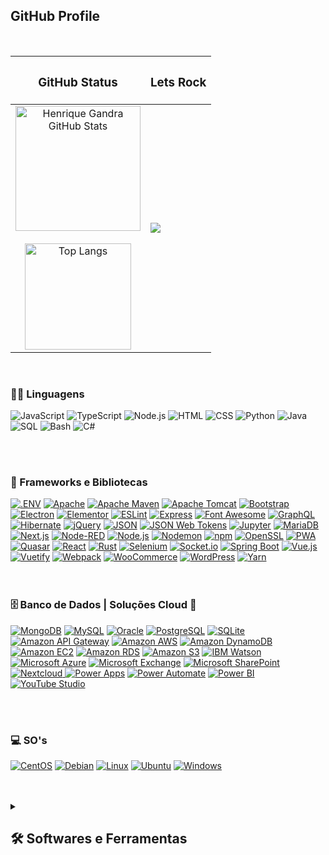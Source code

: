 <!--
**henriquegandra/henriquegandra** is a ✨ _special_ ✨ repository because its `README.md` (this file) appears on your GitHub profile.

Here are some ideas to get you started:

- 🔭 I’m currently working on ...
- 🌱 I’m currently learning ...
- 👯 I’m looking to collaborate on ...
- 🤔 I’m looking for help with ...
- 💬 Ask me about ...
- 📫 How to reach me: ...
- 😄 Pronouns: ...
- ⚡ Fun fact: ...
-->

<section>
  <h2>GitHub Profile</h2><br>
  <div align="center">
    <table border="0">
      <thead>
        <tr>
          <th>
            <h3>GitHub Status</h3>
          </th>
          <th>
            <h3>Lets Rock</h3>
          </th>
        </tr>
      </thead>
      <tbody>
        <tr>
          <td align="center">
            <a href="https://github-readme-stats.vercel.app/api?username=henriquegandra&hide_border=true&show_icons=true&include_all_commits=true&count_private=true&theme=radical">
            <img alt="Henrique Gandra GitHub Stats" src="https://github-readme-stats.vercel.app/api?username=henriquegandra&hide_border=true&show_icons=true&include_all_commits=true&count_private=true&theme=radical" height="200" style="max-width: 100%;">
            </a>
            <br>
            <br>
            <a href="https://github.com/henriquegandra/github-readme-stats"><img src="https://camo.githubusercontent.com/d7490794a2d042e6eb6a434616022fe17f075368c31740e69bf1b3cb0acb273f/68747470733a2f2f6769746875622d726561646d652d73746174732e76657263656c2e6170702f6170692f746f702d6c616e67732f3f757365726e616d653d616e7572616768617a7261266c61796f75743d636f6d70616374" alt="Top Langs" data-canonical-src="https://github-readme-stats.vercel.app/api/top-langs/?username=anuraghazra&amp;layout=compact" height="170" style="max-width: 100%;"></a>
          </td>
          <td>
            <p data-sourcepos="25:1-25:337" dir="auto">
              <!--<a href="https://spotify-github-profile.vercel.app/api/view?uid=22u22uqaxx4qczk2jq56m4vcq&amp;redirect=true" rel="nofollow">
                    <img id="example-view" src="https://spotify-github-profile.vercel.app/api/view?uid=22u22uqaxx4qczk2jq56m4vcq&amp;cover_image=true&amp;theme=natemoo-re&amp;show_offline=false&amp;background_color=121212&amp;interchange=true&amp;bar_color=36b4c4&amp;bar_color_cover=false">
                  </a>
                  <p data-sourcepos="25:1-25:337" dir="auto">
                    <a href="https://spotify-github-profile.vercel.app/api/view?uid=22u22uqaxx4qczk2jq56m4vcq&amp;redirect=true" rel="nofollow">
                        <img id="example-view" src="https://spotify-github-profile.vercel.app/api/view?uid=22u22uqaxx4qczk2jq56m4vcq&amp;cover_image=true&amp;theme=natemoo-re&amp;show_offline=false&amp;background_color=121212&amp;interchange=true&amp;bar_color=36b4c4&amp;bar_color_cover=false">
                    </a>
                  </p>-->
              <a href="https://spotify-github-profile.vercel.app/api/view?uid=22u22uqaxx4qczk2jq56m4vcq&amp;redirect=true" rel="nofollow">
                <img id="example-view" src="https://spotify-github-profile.vercel.app/api/view?uid=22u22uqaxx4qczk2jq56m4vcq&amp;cover_image=true&amp;theme=default&amp;show_offline=false&amp;background_color=121212&amp;interchange=false&amp;bar_color=28c3d7">
              </a>
            </p>
          </td>
        </tr>
    </table>
  </div>
</section>

  <br>

  <h3>👨‍💻 Linguagens</h3>

  <p>
      <img alt="JavaScript" src="https://img.shields.io/badge/JavaScript-F7DF1E.svg?logo=javascript&logoColor=black">
      <img alt="TypeScript" src="https://img.shields.io/badge/TypeScript-007ACC.svg?logo=typescript&logoColor=white">
      <img alt="Node.js" src="https://img.shields.io/badge/Node.js-43853D.svg?logo=node.js&logoColor=white">
      <img alt="HTML" src="https://img.shields.io/badge/HTML-E34F26.svg?logo=html5&logoColor=white">
      <img alt="CSS" src="https://img.shields.io/badge/CSS-1572B6.svg?logo=css3&logoColor=white">
      <img alt="Python" src="https://img.shields.io/badge/Python-14354C.svg?logo=python&logoColor=white">
      <img alt="Java" src="https://custom-icon-badges.demolab.com/badge/Java-007396.svg?logo=java&logoColor=white">
      <img alt="SQL" src="https://custom-icon-badges.demolab.com/badge/SQL-025E8C.svg?logo=database&logoColor=white">
      <img alt="Bash" src="https://img.shields.io/badge/Bash-121011.svg?logo=gnu-bash&logoColor=white">
      <img alt="C#" src="https://custom-icon-badges.demolab.com/badge/C%23-68217A.svg?logo=cs2&logoColor=white">
  </p>

  <br>
  <br>

   <h3>🧰 Frameworks e Bibliotecas</h3>
       <a href="#"><img alt=".ENV" src="https://img.shields.io/static/v1?style=for-the-badge&message=.ENV&color=222222&logo=.ENV&logoColor=ECD53F&label="></a>
       <a href="#"><img alt="Apache" src="https://img.shields.io/static/v1?style=for-the-badge&message=Apache&color=D22128&logo=Apache&logoColor=FFFFFF&label="></a>
       <a href="#"><img alt="Apache Maven" src="https://img.shields.io/static/v1?style=for-the-badge&message=Apache+Maven&color=C71A36&logo=Apache+Maven&logoColor=FFFFFF&label="></a>
       <a href="#"><img alt="Apache Tomcat" src="https://img.shields.io/static/v1?style=for-the-badge&message=Apache+Tomcat&color=222222&logo=Apache+Tomcat&logoColor=F8DC75&label="></a>
       <a href="#"><img alt="Bootstrap" src="https://img.shields.io/static/v1?style=for-the-badge&message=Bootstrap&color=7952B3&logo=Bootstrap&logoColor=FFFFFF&label="></a>
       <a href="#"><img alt="Electron" src="https://img.shields.io/static/v1?style=for-the-badge&message=Electron&color=47848F&logo=Electron&logoColor=FFFFFF&label="></a>
       <a href="#"><img alt="Elementor" src="https://img.shields.io/static/v1?style=for-the-badge&message=Elementor&color=92003B&logo=Elementor&logoColor=FFFFFF&label="></a>
       <a href="#"><img alt="ESLint" src="https://img.shields.io/static/v1?style=for-the-badge&message=ESLint&color=4B32C3&logo=ESLint&logoColor=FFFFFF&label="></a>
       <a href="#"><img alt="Express" src="https://img.shields.io/static/v1?style=for-the-badge&message=Express&color=000000&logo=Express&logoColor=FFFFFF&label="></a>
       <a href="#"><img alt="Font Awesome" src="https://img.shields.io/static/v1?style=for-the-badge&message=Font+Awesome&color=528DD7&logo=Font+Awesome&logoColor=FFFFFF&label="></a>
       <a href="#"><img alt="GraphQL" src="https://img.shields.io/static/v1?style=for-the-badge&message=GraphQL&color=E10098&logo=GraphQL&logoColor=FFFFFF&label="></a>
       <a href="#"><img alt="Hibernate" src="https://img.shields.io/static/v1?style=for-the-badge&message=Hibernate&color=59666C&logo=Hibernate&logoColor=FFFFFF&label="></a>
       <a href="#"><img alt="jQuery" src="https://img.shields.io/static/v1?style=for-the-badge&message=jQuery&color=0769AD&logo=jQuery&logoColor=FFFFFF&label="></a>
       <a href="#"><img alt="JSON" src="https://img.shields.io/static/v1?style=for-the-badge&message=JSON&color=000000&logo=JSON&logoColor=FFFFFF&label="></a>
       <a href="#"><img alt="JSON Web Tokens" src="https://img.shields.io/static/v1?style=for-the-badge&message=JSON+Web+Tokens&color=000000&logo=JSON+Web+Tokens&logoColor=FFFFFF&label="></a>
       <a href="#"><img alt="Jupyter" src="https://img.shields.io/static/v1?style=for-the-badge&message=Jupyter&color=F37626&logo=Jupyter&logoColor=FFFFFF&label="></a>
       <a href="#"><img alt="MariaDB" src="https://img.shields.io/static/v1?style=for-the-badge&message=MariaDB&color=003545&logo=MariaDB&logoColor=FFFFFF&label="></a>
       <a href="#"><img alt="Next.js" src="https://img.shields.io/static/v1?style=for-the-badge&message=Next.js&color=000000&logo=Next.js&logoColor=FFFFFF&label="></a>
       <a href="#"><img alt="Node-RED" src="https://img.shields.io/static/v1?style=for-the-badge&message=Node-RED&color=8F0000&logo=Node-RED&logoColor=FFFFFF&label="></a>
       <a href="#"><img alt="Node.js" src="https://img.shields.io/static/v1?style=for-the-badge&message=Node.js&color=339933&logo=Node.js&logoColor=FFFFFF&label="></a>
       <a href="#"><img alt="Nodemon" src="https://img.shields.io/static/v1?style=for-the-badge&message=Nodemon&color=222222&logo=Nodemon&logoColor=76D04B&label="></a>
       <a href="#"><img alt="npm" src="https://img.shields.io/static/v1?style=for-the-badge&message=npm&color=CB3837&logo=npm&logoColor=FFFFFF&label="></a>
       <a href="#"><img alt="OpenSSL" src="https://img.shields.io/static/v1?style=for-the-badge&message=OpenSSL&color=721412&logo=OpenSSL&logoColor=FFFFFF&label="></a>
       <a href="#"><img alt="PWA" src="https://img.shields.io/static/v1?style=for-the-badge&message=PWA&color=5A0FC8&logo=PWA&logoColor=FFFFFF&label="></a>
       <a href="#"><img alt="Quasar" src="https://img.shields.io/static/v1?style=for-the-badge&message=Quasar&color=1976D2&logo=Quasar&logoColor=FFFFFF&label="></a>
       <a href="#"><img alt="React" src="https://img.shields.io/static/v1?style=for-the-badge&message=React&color=222222&logo=React&logoColor=61DAFB&label="></a>
       <a href="#"><img alt="Rust" src="https://img.shields.io/static/v1?style=for-the-badge&message=Rust&color=000000&logo=Rust&logoColor=FFFFFF&label="></a>
       <a href="#"><img alt="Selenium" src="https://img.shields.io/static/v1?style=for-the-badge&message=Selenium&color=43B02A&logo=Selenium&logoColor=FFFFFF&label="></a>
       <a href="#"><img alt="Socket.io" src="https://img.shields.io/static/v1?style=for-the-badge&message=Socket.io&color=010101&logo=Socket.io&logoColor=FFFFFF&label="></a>
       <a href="#"><img alt="Spring Boot" src="https://img.shields.io/static/v1?style=for-the-badge&message=Spring+Boot&color=6DB33F&logo=Spring+Boot&logoColor=FFFFFF&label="></a>
       <a href="#"><img alt="Vue.js" src="https://img.shields.io/static/v1?style=for-the-badge&message=Vue.js&color=222222&logo=Vue.js&logoColor=4FC08D&label="></a>
       <a href="#"><img alt="Vuetify" src="https://img.shields.io/static/v1?style=for-the-badge&message=Vuetify&color=1867C0&logo=Vuetify&logoColor=FFFFFF&label="></a>
       <a href="#"><img alt="Webpack" src="https://img.shields.io/static/v1?style=for-the-badge&message=Webpack&color=222222&logo=Webpack&logoColor=8DD6F9&label="></a>
       <a href="#"><img alt="WooCommerce" src="https://img.shields.io/static/v1?style=for-the-badge&message=WooCommerce&color=96588A&logo=WooCommerce&logoColor=FFFFFF&label="></a>
       <a href="#"><img alt="WordPress" src="https://img.shields.io/static/v1?style=for-the-badge&message=WordPress&color=21759B&logo=WordPress&logoColor=FFFFFF&label="></a>
       <a href="#"><img alt="Yarn" src="https://img.shields.io/static/v1?style=for-the-badge&message=Yarn&color=2C8EBB&logo=Yarn&logoColor=FFFFFF&label="></a>

  <br>
  <br>
  <br>

  <h3>🗄️ Banco de Dados | Soluções Cloud 🚀</h3>

  <p>
      <a href="#"><img alt="MongoDB" src="https://img.shields.io/badge/MongoDB-4ea94b.svg?logo=mongodb&logoColor=white"></a>
      <a href="#"><img alt="MySQL" src="https://img.shields.io/badge/MySQL-00f.svg?logo=mysql&logoColor=white"></a>
      <a href="#"><img alt="Oracle" src="https://img.shields.io/badge/Oracle-F00000.svg?logo=oracle&logoColor=white"></a>
      <a href="#"><img alt="PostgreSQL" src="https://img.shields.io/badge/PostgreSQL-316192.svg?logo=postgresql&logoColor=white"></a>
      <a href="#"><img alt="SQLite" src="https://img.shields.io/badge/SQLite-07405e.svg?logo=sqlite&logoColor=white"></a>
      <a href="#"><img alt="Amazon API Gateway" src="https://img.shields.io/static/v1?style=for-the-badge&message=Amazon+API+Gateway&color=FF4F8B&logo=Amazon+API+Gateway&logoColor=FFFFFF&label="></a>
      <a href="#"><img alt="Amazon AWS" src="https://img.shields.io/static/v1?style=for-the-badge&message=Amazon+AWS&color=232F3E&logo=Amazon+AWS&logoColor=FFFFFF&label="></a>
      <a href="#"><img alt="Amazon DynamoDB" src="https://img.shields.io/static/v1?style=for-the-badge&message=Amazon+DynamoDB&color=4053D6&logo=Amazon+DynamoDB&logoColor=FFFFFF&label="></a>
      <a href="#"><img alt="Amazon EC2" src="https://img.shields.io/static/v1?style=for-the-badge&message=Amazon+EC2&color=222222&logo=Amazon+EC2&logoColor=FF9900&label="></a>
      <a href="#"><img alt="Amazon RDS" src="https://img.shields.io/static/v1?style=for-the-badge&message=Amazon+RDS&color=527FFF&logo=Amazon+RDS&logoColor=FFFFFF&label="></a>
      <a href="#"><img alt="Amazon S3" src="https://img.shields.io/static/v1?style=for-the-badge&message=Amazon+S3&color=569A31&logo=Amazon+S3&logoColor=FFFFFF&label="></a>
    <a href="#"><img alt="IBM Watson" src="https://img.shields.io/static/v1?style=for-the-badge&message=IBM+Watson&color=222222&logo=IBM+Watson&logoColor=BE95FF&label="></a>
    <a href="#"><img alt="Microsoft Azure" src="https://img.shields.io/static/v1?style=for-the-badge&message=Microsoft+Azure&color=0078D4&logo=Microsoft+Azure&logoColor=FFFFFF&label="></a>
    <a href="#"><img alt="Microsoft Exchange" src="https://img.shields.io/static/v1?style=for-the-badge&message=Microsoft+Exchange&color=0078D4&logo=Microsoft+Exchange&logoColor=FFFFFF&label="></a>
    <a href="#"><img alt="Microsoft SharePoint" src="https://img.shields.io/static/v1?style=for-the-badge&message=Microsoft+SharePoint&color=0078D4&logo=Microsoft+SharePoint&logoColor=FFFFFF&label="></a>
    <a href="#"><img alt="Nextcloud" src="https://img.shields.io/static/v1?style=for-the-badge&message=Nextcloud&color=0082C9&logo=Nextcloud&logoColor=FFFFFF&label=">
    <a href="#"><img alt="Power Apps" src="https://img.shields.io/static/v1?style=for-the-badge&message=Power+Apps&color=742774&logo=Power+Apps&logoColor=FFFFFF&label="></a>
    <a href="#"><img alt="Power Automate" src="https://img.shields.io/static/v1?style=for-the-badge&message=Power+Automate&color=0066FF&logo=Power+Automate&logoColor=FFFFFF&label="></a>
    <a href="#"><img alt="Power BI" src="https://img.shields.io/static/v1?style=for-the-badge&message=Power+BI&color=222222&logo=Power+BI&logoColor=F2C811&label="></a>
    <a href="#"><img alt="YouTube Studio" src="https://img.shields.io/static/v1?style=for-the-badge&message=YouTube+Studio&color=FF0000&logo=YouTube+Studio&logoColor=FFFFFF&label="></a>
  </p>

  <br>
  <br>

  <h3>💻 SO's</h3>
  
  <p>
    <a href="#"><img alt="CentOS" src="https://img.shields.io/static/v1?style=for-the-badge&message=CentOS&color=262577&logo=CentOS&logoColor=FFFFFF&label="></a>
    <a href="#"><img alt="Debian" src="https://img.shields.io/static/v1?style=for-the-badge&message=Debian&color=A81D33&logo=Debian&logoColor=FFFFFF&label="></a>
    <a href="#"><img alt="Linux" src="https://img.shields.io/static/v1?style=for-the-badge&message=Linux&color=222222&logo=Linux&logoColor=FCC624&label="></a>
    <a href="#"><img alt="Ubuntu" src="https://img.shields.io/static/v1?style=for-the-badge&message=Ubuntu&color=E95420&logo=Ubuntu&logoColor=FFFFFF&label="></a>
    <a href="#"><img alt="Windows" src="https://img.shields.io/static/v1?style=for-the-badge&message=Windows&color=0078D6&logo=Windows&logoColor=FFFFFF&label="></a>
  </p>
  
  <br>
  <br>
  
<details> 
  <summary><h2>🛠️ Softwares e Ferramentas</h2></summary>
  <!-- Some badges are from https://github.com/Ileriayo/markdown-badges -->

  <p>
    <a href="#"><img alt="Adobe Illustrator" src="https://img.shields.io/static/v1?style=for-the-badge&message=Adobe+Illustrator&color=222222&logo=Adobe+Illustrator&logoColor=FF9A00&label="></a>
    <a href="#"><img alt="Adobe Photoshop" src="https://img.shields.io/static/v1?style=for-the-badge&message=Adobe+Photoshop&color=31A8FF&logo=Adobe+Photoshop&logoColor=FFFFFF&label="></a>
    <a href="#"><img alt="Amazon Alexa" src="https://img.shields.io/static/v1?style=for-the-badge&message=Amazon+Alexa&color=222222&logo=Amazon+Alexa&logoColor=00CAFF&label="></a>
    <a href="#"><img alt="Android Studio" src="https://img.shields.io/static/v1?style=for-the-badge&message=Android+Studio&color=222222&logo=Android+Studio&logoColor=3DDC84&label="></a>
    <a href="#"><img alt="CodePen" src="https://img.shields.io/static/v1?style=for-the-badge&message=CodePen&color=000000&logo=CodePen&logoColor=FFFFFF&label="></a>
    <a href="#"><img alt="DigitalOcean" src="https://img.shields.io/static/v1?style=for-the-badge&message=DigitalOcean&color=0080FF&logo=DigitalOcean&logoColor=FFFFFF&label="></a>
    <a href="#"><img alt="Discord" src="https://img.shields.io/static/v1?style=for-the-badge&message=Discord&color=5865F2&logo=Discord&logoColor=FFFFFF&label="></a>
    <a href="#"><img alt="Git" src="https://img.shields.io/static/v1?style=for-the-badge&message=Git&color=F05032&logo=Git&logoColor=FFFFFF&label="></a>
    <a href="#"><img alt="Git Extensions" src="https://img.shields.io/static/v1?style=for-the-badge&message=Git+Extensions&color=212121&logo=Git+Extensions&logoColor=FFFFFF&label="></a>
    <a href="#"><img alt="Figma" src="https://img.shields.io/static/v1?style=for-the-badge&message=Figma&color=F24E1E&logo=Figma&logoColor=FFFFFF&label="></a>
    <a href="#"><img alt="GitHub" src="https://img.shields.io/static/v1?style=for-the-badge&message=GitHub&color=181717&logo=GitHub&logoColor=FFFFFF&label="></a>
    <a href="#"><img alt="Google Sheets" src="https://img.shields.io/static/v1?style=for-the-badge&message=Google+Sheets&color=34A853&logo=Google+Sheets&logoColor=FFFFFF&label="></a>
    <a href="#"><img alt="GoToMeeting" src="https://img.shields.io/static/v1?style=for-the-badge&message=GoToMeeting&color=222222&logo=GoToMeeting&logoColor=F68D2E&label="></a>
    <a href="#"><img alt="Grafana" src="https://img.shields.io/static/v1?style=for-the-badge&message=Grafana&color=F46800&logo=Grafana&logoColor=FFFFFF&label="></a>
    <a href="#"><img alt="Microsoft Office" src="https://img.shields.io/static/v1?style=for-the-badge&message=Microsoft+Office&color=D83B01&logo=Microsoft+Office&logoColor=FFFFFF&label="></a>
    <a href="#"><img alt="Miro" src="https://img.shields.io/static/v1?style=for-the-badge&message=Miro&color=050038&logo=Miro&logoColor=FFFFFF&label="></a></a>
    <a href="#"><img alt="OpenAI" src="https://img.shields.io/static/v1?style=for-the-badge&message=OpenAI&color=412991&logo=OpenAI&logoColor=FFFFFF&label="></a>
    <a href="#"><img alt="Pinterest" src="https://img.shields.io/static/v1?style=for-the-badge&message=Pinterest&color=BD081C&logo=Pinterest&logoColor=FFFFFF&label="></a>
    <a href="#"><img alt="Postman" src="https://img.shields.io/static/v1?style=for-the-badge&message=Postman&color=FF6C37&logo=Postman&logoColor=FFFFFF&label="></a>
    <a href="#"><img alt="Roundcube" src="https://img.shields.io/static/v1?style=for-the-badge&message=Roundcube&color=222222&logo=Roundcube&logoColor=37BEFF&label="></a>
    <a href="#"><img alt="SonicWall" src="https://img.shields.io/static/v1?style=for-the-badge&message=SonicWall&color=FF791A&logo=SonicWall&logoColor=FFFFFF&label="></a>
    <a href="#"><img alt="Talend" src="https://img.shields.io/static/v1?style=for-the-badge&message=Talend&color=FF6D70&logo=Talend&logoColor=FFFFFF&label="></a>
    <a href="#"><img alt="Veeam" src="https://img.shields.io/static/v1?style=for-the-badge&message=Veeam&color=00B336&logo=Veeam&logoColor=FFFFFF&label="></a>
    <a href="#"><img alt="VMware" src="https://img.shields.io/static/v1?style=for-the-badge&message=VMware&color=607078&logo=VMware&logoColor=FFFFFF&label="></a>
    <a href="#"><img alt="Visual Studio" src="https://img.shields.io/static/v1?style=for-the-badge&message=Visual+Studio&color=5C2D91&logo=Visual+Studio&logoColor=FFFFFF&label="></a>
    <a href="#"><img alt="Visual Studio Code" src="https://img.shields.io/static/v1?style=for-the-badge&message=Visual+Studio+Code&color=007ACC&logo=Visual+Studio+Code&logoColor=FFFFFF&label="></a>
  </p>
</details>
